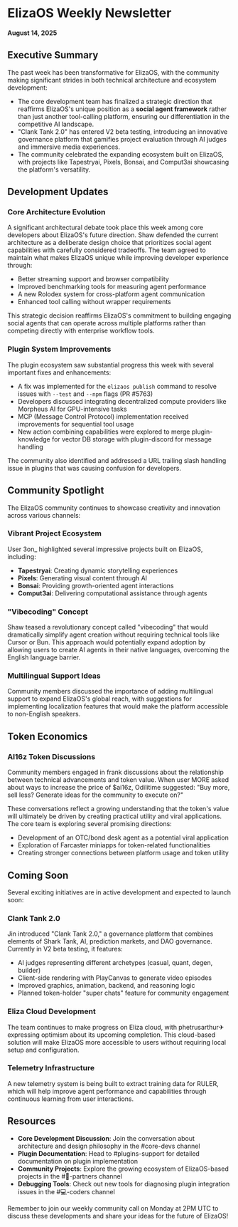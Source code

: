 # ElizaOS Weekly Newsletter
**August 14, 2025**

## Executive Summary

The past week has been transformative for ElizaOS, with the community making significant strides in both technical architecture and ecosystem development:

- The core development team has finalized a strategic direction that reaffirms ElizaOS's unique position as a **social agent framework** rather than just another tool-calling platform, ensuring our differentiation in the competitive AI landscape.
- "Clank Tank 2.0" has entered V2 beta testing, introducing an innovative governance platform that gamifies project evaluation through AI judges and immersive media experiences.
- The community celebrated the expanding ecosystem built on ElizaOS, with projects like Tapestryai, Pixels, Bonsai, and Comput3ai showcasing the platform's versatility.

## Development Updates

### Core Architecture Evolution

A significant architectural debate took place this week among core developers about ElizaOS's future direction. Shaw defended the current architecture as a deliberate design choice that prioritizes social agent capabilities with carefully considered tradeoffs. The team agreed to maintain what makes ElizaOS unique while improving developer experience through:

- Better streaming support and browser compatibility
- Improved benchmarking tools for measuring agent performance
- A new Rolodex system for cross-platform agent communication
- Enhanced tool calling without wrapper requirements

This strategic decision reaffirms ElizaOS's commitment to building engaging social agents that can operate across multiple platforms rather than competing directly with enterprise workflow tools.

### Plugin System Improvements

The plugin ecosystem saw substantial progress this week with several important fixes and enhancements:

- A fix was implemented for the `elizaos publish` command to resolve issues with `--test` and `--npm` flags (PR #5763)
- Developers discussed integrating decentralized compute providers like Morpheus AI for GPU-intensive tasks
- MCP (Message Control Protocol) implementation received improvements for sequential tool usage
- New action combining capabilities were explored to merge plugin-knowledge for vector DB storage with plugin-discord for message handling

The community also identified and addressed a URL trailing slash handling issue in plugins that was causing confusion for developers.

## Community Spotlight

The ElizaOS community continues to showcase creativity and innovation across various channels:

### Vibrant Project Ecosystem

User 3on_ highlighted several impressive projects built on ElizaOS, including:
- **Tapestryai**: Creating dynamic storytelling experiences
- **Pixels**: Generating visual content through AI
- **Bonsai**: Providing growth-oriented agent interactions
- **Comput3ai**: Delivering computational assistance through agents

### "Vibecoding" Concept

Shaw teased a revolutionary concept called "vibecoding" that would dramatically simplify agent creation without requiring technical tools like Cursor or Bun. This approach would potentially expand adoption by allowing users to create AI agents in their native languages, overcoming the English language barrier.

### Multilingual Support Ideas

Community members discussed the importance of adding multilingual support to expand ElizaOS's global reach, with suggestions for implementing localization features that would make the platform accessible to non-English speakers.

## Token Economics

### AI16z Token Discussions

Community members engaged in frank discussions about the relationship between technical advancements and token value. When user MORE asked about ways to increase the price of $ai16z, Odilitime suggested: "Buy more, sell less? Generate ideas for the community to execute on?"

These conversations reflect a growing understanding that the token's value will ultimately be driven by creating practical utility and viral applications. The core team is exploring several promising directions:

- Development of an OTC/bond desk agent as a potential viral application
- Exploration of Farcaster miniapps for token-related functionalities
- Creating stronger connections between platform usage and token utility

## Coming Soon

Several exciting initiatives are in active development and expected to launch soon:

### Clank Tank 2.0

Jin introduced "Clank Tank 2.0," a governance platform that combines elements of Shark Tank, AI, prediction markets, and DAO governance. Currently in V2 beta testing, it features:

- AI judges representing different archetypes (casual, quant, degen, builder)
- Client-side rendering with PlayCanvas to generate video episodes
- Improved graphics, animation, backend, and reasoning logic
- Planned token-holder "super chats" feature for community engagement

### Eliza Cloud Development

The team continues to make progress on Eliza cloud, with phetrusarthur✈ expressing optimism about its upcoming completion. This cloud-based solution will make ElizaOS more accessible to users without requiring local setup and configuration.

### Telemetry Infrastructure

A new telemetry system is being built to extract training data for RULER, which will help improve agent performance and capabilities through continuous learning from user interactions.

## Resources

- **Core Development Discussion**: Join the conversation about architecture and design philosophy in the #core-devs channel
- **Plugin Documentation**: Head to #plugins-support for detailed documentation on plugin implementation
- **Community Projects**: Explore the growing ecosystem of ElizaOS-based projects in the #🥇-partners channel
- **Debugging Tools**: Check out new tools for diagnosing plugin integration issues in the #💻-coders channel

Remember to join our weekly community call on Monday at 2PM UTC to discuss these developments and share your ideas for the future of ElizaOS!